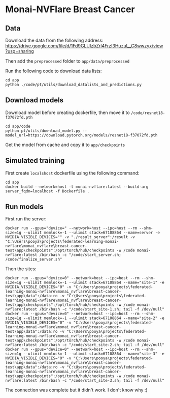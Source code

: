 # Monai-NVFlare Breast Cancer

## Data
Download the data from the following address:
https://drive.google.com/file/d/1Fd9GLUIzbZrl4FrzI3Huzul__C8wwzyx/view?usp=sharing

Then add the `preprocessed` folder to `app/data/preprocessed`

Run the following code to download data lists:
```commandline
cd app
python ./code/pt/utils/download_datalists_and_predictions.py
```

## Download models
Download model before creating dockerfile, then move it to `/code/resnet18-f37072fd.pth`
```commandline
cd app/code
python pt/utils/download_model.py --model_url=https://download.pytorch.org/models/resnet18-f37072fd.pth
```
Get the model from cache and copy it to `app/checkpoints`

## Simulated training
First create `localshost` dockerfile using the following command:
```commandline
cd app
docker build --network=host -t monai-nvflare:latest --build-arg server_fqdn=localhost -f Dockerfile .
```

## Run models
First run the server:
```commandline
docker run --gpus="device=" --network=host --ipc=host --rm --shm-size=1g --ulimit memlock=-1 --ulimit stack=67108864 --name=server -e NVIDIA_VISIBLE_DEVICES="" -v "./result_server":/result -v "C:\Users\pooya\projects\federated-learning-monai-nvflare\monai_nvflare\breast-cancer-test\app\checkpoints":/opt/torch/hub/checkpoints -w /code monai-nvflare:latest /bin/bash -c "/code/start_server.sh; /code/finalize_server.sh"
```
Then the sites:
```commandline
docker run --gpus="device=0" --network=host --ipc=host --rm --shm-size=1g --ulimit memlock=-1 --ulimit stack=67108864 --name="site-1" -e NVIDIA_VISIBLE_DEVICES="0" -v "C:\Users\pooya\projects\federated-learning-monai-nvflare\monai_nvflare\breast-cancer-test\app\data":/data:ro -v "C:\Users\pooya\projects\federated-learning-monai-nvflare\monai_nvflare\breast-cancer-test\app\checkpoints":/opt/torch/hub/checkpoints -w /code monai-nvflare:latest /bin/bash -c "/code/start_site-1.sh; tail -f /dev/null"
docker run --gpus="device=0" --network=host --ipc=host --rm --shm-size=1g --ulimit memlock=-1 --ulimit stack=67108864 --name="site-2" -e NVIDIA_VISIBLE_DEVICES="0" -v "C:\Users\pooya\projects\federated-learning-monai-nvflare\monai_nvflare\breast-cancer-test\app\data":/data:ro -v "C:\Users\pooya\projects\federated-learning-monai-nvflare\monai_nvflare\breast-cancer-test\app\checkpoints":/opt/torch/hub/checkpoints -w /code monai-nvflare:latest /bin/bash -c "/code/start_site-2.sh; tail -f /dev/null"
docker run --gpus="device=0" --network=host --ipc=host --rm --shm-size=1g --ulimit memlock=-1 --ulimit stack=67108864 --name="site-3" -e NVIDIA_VISIBLE_DEVICES="0" -v "C:\Users\pooya\projects\federated-learning-monai-nvflare\monai_nvflare\breast-cancer-test\app\data":/data:ro -v "C:\Users\pooya\projects\federated-learning-monai-nvflare\monai_nvflare\breast-cancer-test\app\checkpoints":/opt/torch/hub/checkpoints -w /code monai-nvflare:latest /bin/bash -c "/code/start_site-3.sh; tail -f /dev/null"
```

The connection was complete but it didn't work. I don't know why :)